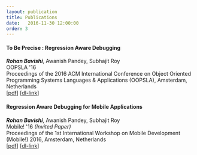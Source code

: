 ```yaml
---
layout: publication
title: Publications 
date:   2016-11-30 12:00:00
order: 3
---
```


#### **To Be Precise : Regression Aware Debugging**  
***Rohan Bavishi***, Awanish Pandey, Subhajit Roy  
OOPSLA '16  
Proceedings of the 2016 ACM International Conference on Object Oriented Programming Systems Languages & Applications (OOPSLA), Amsterdam, Netherlands  
[[pdf](/docs/oopsla16-paper.pdf)] [[dl-link](http://dl.acm.org/citation.cfm?id=2984014)]

#### **Regression Aware Debugging for Mobile Applications**  
***Rohan Bavishi***, Awanish Pandey, Subhajit Roy  
Mobile! '16 *(Invited Paper)*   
Proceedings of the 1st International Workshop on Mobile Development (Mobile!) 2016, Amsterdam, Netherlands  
[[pdf](/docs/mobile16-paper.pdf)] [[dl-link](http://dl.acm.org/citation.cfm?id=3001854.3001860)]


